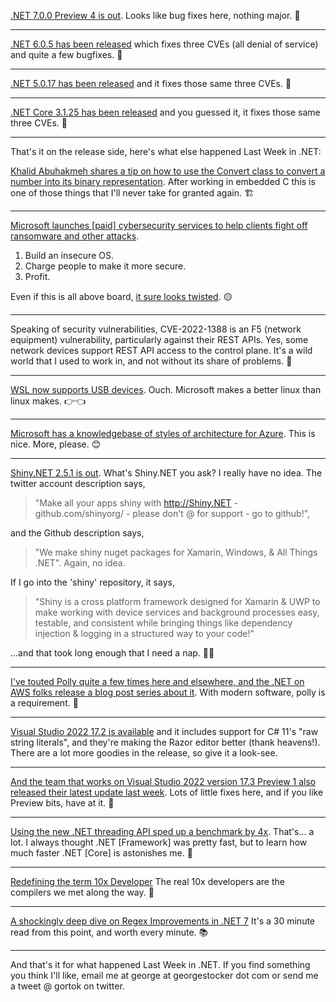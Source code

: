 [.NET 7.0.0 Preview 4 is out](https://github.com/dotnet/core/blob/main/release-notes/7.0/preview/7.0.0-preview.4.md). Looks like bug fixes here, nothing major. 🐛
<hr />

[.NET 6.0.5 has been released](https://github.com/dotnet/core/blob/main/release-notes/6.0/6.0.5/6.0.5.md) which fixes three CVEs (all denial of service) and quite a few bugfixes. 🚨 

<hr />

[.NET 5.0.17 has been released](https://github.com/dotnet/core/blob/main/release-notes/5.0/5.0.17/5.0.17.md) and it fixes those same three CVEs. 🚨 

<hr />

[.NET Core 3.1.25 has been released](https://github.com/dotnet/core/blob/main/release-notes/3.1/3.1.25/3.1.25.md) and you guessed it, it fixes those same three CVEs. 🚨 

<hr />

That's it on the release side, here's what else happened Last Week in .NET:

[Khalid Abuhakmeh shares a tip on how to use the Convert class to convert a number into its binary representation](https://twitter.com/buhakmeh/status/1523685323875635200).  After working in embedded C this is one of those things that I'll never take for granted again. 🏗

<hr />

[Microsoft launches [paid] cybersecurity services to help clients fight off ransomware and other attacks](https://twitter.com/kwestin/status/1523707560942964737). 
1. Build an insecure OS.  
2. Charge people to make it more secure.  
3. Profit.  


Even if this is all above board, [it sure looks twisted](https://www.cnbc.com/2022/05/09/microsoft-launches-security-experts-services-boosting-security-spend.html). 🟡

<hr />

Speaking of security vulnerabilities, CVE-2022-1388 is an F5 (network equipment) vulnerability, particularly against their REST APIs.  Yes, some network devices support REST API access to the control plane.    It's a wild world that I used to work in, and not without its share of problems. 🚨

<hr />

[WSL now supports USB devices](https://docs.microsoft.com/en-us/windows/wsl/connect-usb).  Ouch. Microsoft makes a better linux than linux makes. 👉👈

<hr />

[Microsoft has a knowledgebase of styles of architecture for Azure](https://docs.microsoft.com/en-us/azure/architecture/).  This is nice. More, please. 😊

<hr />

[Shiny.NET 2.5.1 is out](https://shinylib.net/release-notes/). What's Shiny.NET you ask? I really have no idea. The twitter account description says,

> "Make all your apps shiny with http://Shiny.NET -github.com/shinyorg/ - please don't @ for support - go to github!", 

and the Github description says, 

> "We make shiny nuget packages for Xamarin, Windows, & All Things .NET".  Again, no idea.  

If I go into the 'shiny' repository, it says, 

> "Shiny is a cross platform framework designed for Xamarin & UWP to make working with device services and background processes easy, testable, and consistent while bringing things like dependency injection & logging in a structured way to your code!"

...and that took long enough that I need a nap. 🤷‍♀️

<hr />


[I've touted Polly quite a few times here and elsewhere, and the .NET on AWS folks release a blog post series about it](https://nodogmablog.bryanhogan.net/2022/05/polly-with-net-6-part-5-using-a-cancellation-token).  With modern software, polly is a requirement. 🍾

<hr />

[Visual Studio 2022 17.2 is available](https://twitter.com/gcaughey/status/1524095058173173761) and it includes support for C# 11's "raw string literals", and they're making the Razor editor better (thank heavens!). There are a lot more goodies in the release, so give it a look-see.

<hr />

[And the team that works on Visual Studio 2022 version 17.3 Preview 1 also released their latest update last week](https://docs.microsoft.com/en-us/visualstudio/releases/2022/release-notes-preview#17.3.0-pre.1.0).  Lots of little fixes here, and if you like Preview bits, have at it. 🍾

<hr />

[Using the new .NET threading API sped up a benchmark by 4x](https://twitter.com/Aaronontheweb/status/1524720514475958273).  That's... a lot. I always thought .NET [Framework] was pretty fast, but to learn how much faster .NET [Core] is astonishes me. 🚄

<hr />

[Redefining the term 10x Developer](https://www.danclarke.com/redefining-the-term-10x-developer) The real 10x developers are the compilers we met along the way. 👋

<hr />

[A shockingly deep dive on Regex Improvements in .NET 7](https://devblogs.microsoft.com/dotnet/regular-expression-improvements-in-dotnet-7/) It's a 30 minute read from this point, and worth every minute. 📚

<hr />

And that's it for what happened Last Week in .NET.  If you find something you think I'll like, email me at george at georgestocker dot com or send me a tweet @ gortok on twitter.
